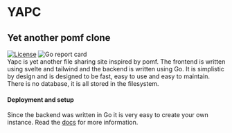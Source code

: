 # YAPC
## Yet another pomf clone
[![License](https://img.shields.io/github/license/hexahigh/yapc)](https://github.com/hexahigh/yapc/blob/main/LICENSE)
![Go report card](https://goreportcard.com/badge/github.com/hexahigh/yapc/backend)<br>
Yapc is yet another file sharing site inspired by pomf.
The frontend is written using svelte and tailwind and the backend is written using Go.
It is simplistic by design and is designed to be fast, easy to use and easy to maintain.
There is no database, it is all stored in the filesystem.
#### Deployment and setup
Since the backend was written in Go it is very easy to create your own instance.
Read the [docs](https://github.com/hexahigh/yapc/blob/main/docs/installation.md) for more information.